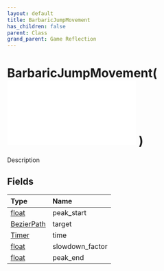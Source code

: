 ```yaml
---
layout: default
title: BarbaricJumpMovement
has_children: false
parent: Class
grand_parent: Game Reflection
---
```

# BarbaricJumpMovement( ![ SimpleMovement ](/game-reflection/classes/simple_movement.md) )
Description 

## Fields
| Type | Name |
|:-------------|:--------------|
| [float](/game-reflection/components/float.md) | peak_start |
| [BezierPath](/game-reflection/classes/bezier_path.md) | target |
| [Timer](/game-reflection/classes/timer.md) | time |
| [float](/game-reflection/components/float.md) | slowdown_factor |
| [float](/game-reflection/components/float.md) | peak_end |
